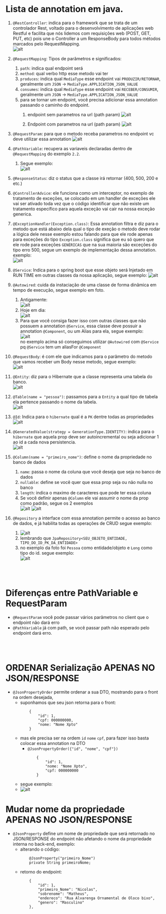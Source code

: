 # Lista de annotation em java.

1. `@RestController`: indica para o framework que se trata de um controlador Rest, voltado para o desenvolvimento de aplicações web Restful e facilita que nós lidemos com requisições web (POST, GET, PUT, etc) pois une o Controller a um ResponseBody para todos métodos marcados pelo RequestMapping.<br>
   ![alt](./imgs/RestController.png)

2. `@RequestMapping`: Tipos de parâmetros e significados:
   1. `path`: indica qual endpoint será
   2. `method`: qual verbo http esse metodo vai ter
   3. `produces`: indica qual `MediaType` esse endpoint vai `PRODUZIR/RETORNAR`, geralmente um `JSON` -> `MediaType.APPLICATION_JSON_VALUE`
   4. `consumes`: indica qual `MediaType` esse endpoint vai `RECEBER/CONSUMIR`, geralmente um `JSON` -> `MediaType.APPLICATION_JSON_VALUE`
   5. para se tornar um endpoint, você  precisa adicionar essa annotation passando o caminho do endpoint.
      1. endpoint sem parametros na url (path param)
      ![alt](./imgs/request-mapping.png)

      2. Endpoint com parametros na url (path param)
      ![alt](./imgs/request-mapping-path-parameter.png)

3. `@RequestParam`: para que o metodo receba parametros no endpoint vc deve utilizar essa annotation
    ![alt](./imgs/RequestParam.png)

4. `@PathVariable`: recupera as variaveis declaradas dentro de `@RequestMapping` do exemplo `2.2`. 
   1. Segue exemplo:<br>
   ![alt](./imgs/path-variable.png)
   
5. `@ResponseStatus`: diz o status que a classe irá retornar (400, 500, 200 e etc.)
   
6. `@ControllerAdvice`: ele funciona como um interceptor, no exemplo de tratamento de exceções, 
se colocado em um handler de exceções ele vai ser ativado toda vez que o código identificar que não existe um tratamento específico para aquela exceção vai cair na nossa exceção generica.

7. `@ExceptionHandler(Exception.class)`: Essa annotation filtra e diz para o metodo que está abaixo dela qual
   o tipo de exeção o metodo deve rodar a lógica dele nesse exemplo estou falando para que ele rode apenas 
   para exceções do tipo `Exception.class` significa que eu só quero que ele rode para exceções `GENÉRICAS`
   que na sua maioria são exceções do tipo erro 500, segue um exemplo de implementação dessa annotation.
   exemplo:<br>
   ![alt](./imgs/exception-handler-500.png)

8. `@Service`: Indica para o spring boot que esse objeto será Injetado em RUN TIME em outras classes
   da nossa aplicação, segue exemplo:
   ![alt](./imgs/service.png)

9. `@Autowired`: cuida da instaciação de uma classe de forma dinâmica em tempo de execução, segue exemplo em foto.
   1. Antigamente:<br>
      ![alt](./imgs/instancia-antigamente.png)
   2. Hoje em dia:<br>
      ![alt](./imgs/instancia-hoje-em-dia.png)
   3. Para que você consiga fazer isso com outras classes que não possuem a annotation `@Service`,
      essa classe deve possuir a annotation `@Component`, ou um Alias para ela, segue exemplo:<br>
      ![alt](./imgs/alias-for-component.png)<br>
      no exemplo acima só conseguimos utilizar `@Autowired` com `@Service` pq `@Service` tem um aliasFor `@Component`

10.  `@RequestBody`: é com ele que indicamos para o parâmetro do metodo que vamos receber um Body nesse metodo, segue exemplo:<br>
    ![alt](./imgs/request-body.png)

11. `@Entity`: diz para o Hibernate que a classe representa uma tabela do banco.<br>
   ![alt](./imgs/entity.png)

12. `@Table(name = "pessoa")`: passamos para a `Entity` a qual tipo de tabela ela pertence passando o nome da tabela.<br>
![alt](./imgs/table.png)

13. `@Id`: Indica para o `hibernate` qual é a `PK` dentre todas as propriedades<br>
   ![alt](./imgs/id.png)

14. `@GeneratedValue(strategy = GenerationType.IDENTITY)`: indica para o `hibernate`  que aquela prop deve ser autoincremental ou seja adicionar 1 ao id a cada nova persistencia.<br>
    ![alt](./imgs/id_autoincremental.png)

15. `@Column(name = "primeiro_nome")`: define o nome da propriedade no banco de dados
    1. `name`: passa o nome da coluna que você deseja que seja no banco de dados
    2. `nullable`: define se você quer que essa prop seja ou não nulla no banco
    3. `length`: indica o maximo de caracteres que pode ter essa coluna
    4.  Se você definir apenas `@Column` ele vai assumir o nome da prop como padrão, segue os 2 exemplos<br>
    ![alt](./imgs/colum-com-e-sem-nome.png)
    ![alt](./imgs/nullable%20e%20length.png)

16. `@Repository` a interface com essa annotation permite o acesso ao banco de dados, e
   já habilita todas as operações de CRUD segue exemplo:<br>
    1. ![alt](./imgs/repository-interface.png)
    2. lembrando que `JpaRepository<SEU_OBJETO_ENTIDADE, TIPO_DO_ID_PK_DA_ENTIDADE>`
    3. no exemplo da foto foi `Pessoa` como entidade/objeto e `Long` como tipo do id. segue exemplo:<br>
      ![alt](./imgs/entidade-tipo-id.png)
  
<br>
<br>

# Diferenças entre PathVariable e RequestParam

- `@RequestParam` você pode passar vários parâmetros no client que o endpoint não dará erro
- `@PathVariable` já com path, se você passar path não esperado pelo endpoint dará erro.

<br>
<br>

# ORDENAR Serialização APENAS NO JSON/RESPONSE

- `@JsonPropertyOrder` permite ordenar a sua DTO, mostrando para o front na ordem desejada,
  - suponhamos que seu json retorna para o front: 
	```
		{
			"id": 1,
			"cpf: 000000000,
			"nome: "Nome Xpto"
		}
	```
  - mas ele precisa ser na ordem `id` `nome` `cpf`, para fazer isso basta colocar essa annotation na DTO
    - `@JsonPropertyOrder({"id", "nome", "cpf"})`
		```
			{
				"id": 1,
				"nome: "Nome Xpto",
				"cpf: 000000000
			}
		```
  - segue exemplo:
  - ![alt](./imgs/annotation-json-property-order.png)

# Mudar nome da propriedade APENAS NO JSON/RESPONSE

-	`@JsonProperty` define um nome de propriedade que será retornado no JSON/RESPONSE do endpoint
	não afetando o nome da propriedade interna no back-end, exemplo:
	- alterando o código:
		```
			@JsonProperty("primeiro_Nome")
			private String primeiroNome;
		```
	- retorno do endpoint: 
		```
			{
				"id": 1,
				"primeiro_Nome": "Nicolas",
				"sobrenome": "Matheus",
				"endereco": "Rua Alvarenga Ornamental de Oloco bixo",
				"genero": "Masculino"
			},
		```